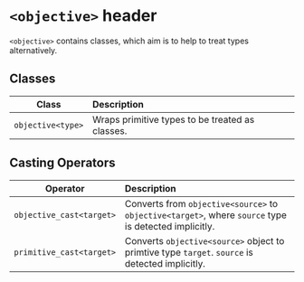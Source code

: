 # `<objective>` header

`<objective>` contains classes, which aim is to help to treat types alternatively.

## Classes
| Class | Description |
| :---: | :-- |
| `objective<type>` | Wraps primitive types to be treated as classes. |

## Casting Operators
| Operator | Description |
| :---: | :-- |
| `objective_cast<target>` | Converts from `objective<source>` to `objective<target>`, where `source` type is detected implicitly. |
| `primitive_cast<target>` | Converts `objective<source>` object to primtive type `target`. `source` is detected implicitly. |
